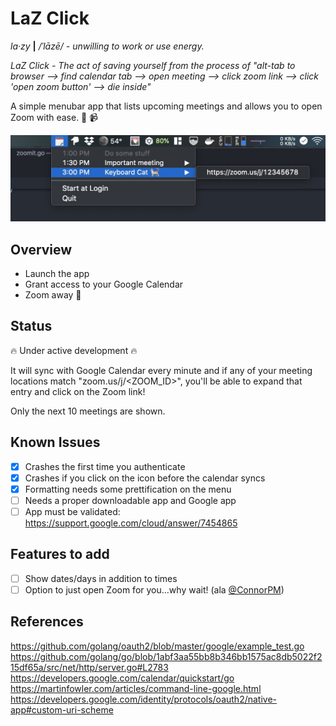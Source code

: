 # LaZ Click

_la·zy_ **|** _/ˈlāzē/ - unwilling to work or use energy._

_LaZ Click - The act of saving yourself from the process of "alt-tab to browser –> find calendar tab –> open meeting –> click zoom link –> click 'open zoom button' –> die inside"_

A simple menubar app that lists upcoming meetings and allows you to open Zoom with ease. 🤝 📹

![Screenshot](images/screenshot.png)

## Overview

- Launch the app
- Grant access to your Google Calendar
- Zoom away 💨

## Status

🔥 Under active development 🔥

It will sync with Google Calendar every minute and if any of your meeting locations match "zoom.us/j/<ZOOM_ID>", you'll be able to expand that entry and click on the Zoom link!

Only the next 10 meetings are shown.

## Known Issues

- [x] Crashes the first time you authenticate
- [x] Crashes if you click on the icon before the calendar syncs
- [x] Formatting needs some prettification on the menu
- [ ] Needs a proper downloadable app and Google app
- [ ] App must be validated: https://support.google.com/cloud/answer/7454865

## Features to add

- [ ] Show dates/days in addition to times
- [ ] Option to just open Zoom for you...why wait! (ala [@ConnorPM](https://twitter.com/ConnorPM/status/1250473781707132928?s=20))

## References

https://github.com/golang/oauth2/blob/master/google/example_test.go
https://github.com/golang/go/blob/1abf3aa55bb8b346bb1575ac8db5022f215df65a/src/net/http/server.go#L2783
https://developers.google.com/calendar/quickstart/go
https://martinfowler.com/articles/command-line-google.html
https://developers.google.com/identity/protocols/oauth2/native-app#custom-uri-scheme